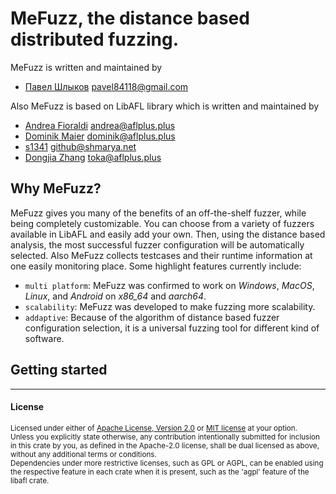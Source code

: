# MeFuzz, the distance based distributed fuzzing.

MeFuzz is written and maintained by

 * [Павел Шлыков](https://t.me/tw02h00ty) <pavel84118@gmail.com>

Also MeFuzz is based on LibAFL library which is written and maintained by

* [Andrea Fioraldi](https://twitter.com/andreafioraldi) <andrea@aflplus.plus>
* [Dominik Maier](https://twitter.com/domenuk) <dominik@aflplus.plus>
* [s1341](https://twitter.com/srubenst1341) <github@shmarya.net>
* [Dongjia Zhang](https://github.com/tokatoka) <toka@aflplus.plus>

## Why MeFuzz?

MeFuzz gives you many of the benefits of an off-the-shelf fuzzer, while being completely customizable.
You can choose from a variety of fuzzers available in LibAFL and easily add your own.
Then, using the distance based analysis, the most successful fuzzer configuration will be automatically selected.
Also MeFuzz collects testcases and their runtime information at one easily monitoring place.
Some highlight features currently include:
- `multi platform`: MeFuzz was confirmed to work on *Windows*, *MacOS*, *Linux*, and *Android* on *x86_64* and *aarch64*.
- `scalability`: MeFuzz was developed to make fuzzing more scalability.
- `addaptive`: Because of the algorithm of distance based fuzzer configuration selection, it is a universal fuzzing tool for different kind of software.

## Getting started
- - - 
#### License

<sup>
Licensed under either of <a href="LICENSE-APACHE">Apache License, Version
2.0</a> or <a href="LICENSE-MIT">MIT license</a> at your option.
</sup>

<br>

<sub>
Unless you explicitly state otherwise, any contribution intentionally submitted
for inclusion in this crate by you, as defined in the Apache-2.0 license, shall
be dual licensed as above, without any additional terms or conditions.
</sub>

<br>

<sub>
Dependencies under more restrictive licenses, such as GPL or AGPL, can be enabled
using the respective feature in each crate when it is present, such as the
'agpl' feature of the libafl crate.
</sub>
